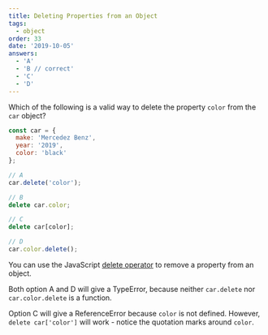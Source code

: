 ```yaml
---
title: Deleting Properties from an Object
tags:
  - object
order: 33
date: '2019-10-05'
answers:
  - 'A'
  - 'B // correct'
  - 'C'
  - 'D'
---
```


Which of the following is a valid way to delete the property `color` from the `car` object?

```javascript
const car = {
  make: 'Mercedez Benz',
  year: '2019',
  color: 'black'
};

// A
car.delete('color');

// B
delete car.color;

// C
delete car[color];

// D
car.color.delete();
```

<!-- explanation -->

You can use the JavaScript [delete operator](https://developer.mozilla.org/en-US/docs/Web/JavaScript/Reference/Operators/delete) to remove a property from an object.

Both option A and D will give a TypeError, because neither `car.delete` nor `car.color.delete` is a function.

Option C will give a ReferenceError because `color` is not defined. However, `delete car['color']` will work - notice the quotation marks around `color`.

